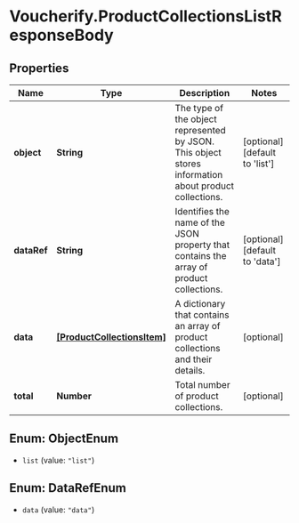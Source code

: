 # Voucherify.ProductCollectionsListResponseBody

## Properties

Name | Type | Description | Notes
------------ | ------------- | ------------- | -------------
**object** | **String** | The type of the object represented by JSON. This object stores information about product collections. | [optional] [default to &#39;list&#39;]
**dataRef** | **String** | Identifies the name of the JSON property that contains the array of product collections. | [optional] [default to &#39;data&#39;]
**data** | [**[ProductCollectionsItem]**](ProductCollectionsItem.md) | A dictionary that contains an array of product collections and their details. | [optional] 
**total** | **Number** | Total number of product collections. | [optional] 



## Enum: ObjectEnum


* `list` (value: `"list"`)





## Enum: DataRefEnum


* `data` (value: `"data"`)




